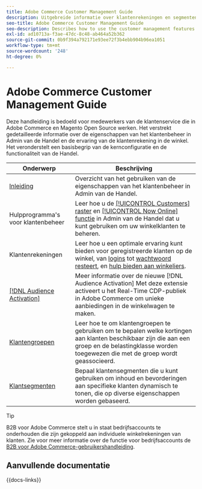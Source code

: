 ```yaml
---
title: Adobe Commerce Customer Management Guide
description: Uitgebreide informatie over klantenrekeningen en segmenten voor Adobe Commerce en de beheerders van de Magento Open Source, met inbegrip van configuratie.
seo-title: Adobe Commerce Customer Management Guide
seo-description: Describes how to use the customer management features in Adobe Commerce or Magento Open Source.
exl-id: ad10713a-f3ae-47dc-8c48-ab464a52b362
source-git-commit: 0b9f394a792171e93ee72f3b4ebb904b96ea1051
workflow-type: tm+mt
source-wordcount: '248'
ht-degree: 0%

---
```



# Adobe Commerce Customer Management Guide

Deze handleiding is bedoeld voor medewerkers van de klantenservice die in Adobe Commerce en Magento Open Source werken. Het verstrekt gedetailleerde informatie over de eigenschappen van het klantenbeheer in Admin van de Handel en de ervaring van de klantenrekening in de winkel. Het veronderstelt een basisbegrip van de kernconfiguratie en de functionaliteit van de Handel.

| Onderwerp | Beschrijving |
| ------- | ----------- |
| [Inleiding](customers-introduction.md) | Overzicht van het gebruiken van de eigenschappen van het klantenbeheer in Admin van de Handel. |
| Hulpprogramma&#39;s voor klantenbeheer | Leer hoe u de [[!UICONTROL Customers] raster](customers-all.md) en [[!UICONTROL Now Online] functie](now-online.md) in Admin van de Handel dat u kunt gebruiken om uw winkelklanten te beheren. |
| Klantenrekeningen | Leer hoe u een optimale ervaring kunt bieden voor geregistreerde klanten op de winkel, van [logins](login-landing-page.md) tot [wachtwoord resteert](password-reset.md), en [hulp bieden aan winkeliers](login-as-customer.md). |
| [[!DNL Audience Activation]](audience-activation.md) | Meer informatie over de nieuwe [!DNL Audience Activation] Met deze extensie activeert u het Real-Time CDP-publiek in Adobe Commerce om unieke aanbiedingen in de winkelwagen te maken. |
| [Klantengroepen](customer-groups.md) | Leer hoe te om klantengroepen te gebruiken om te bepalen welke kortingen aan klanten beschikbaar zijn die aan een groep en de belastingklasse worden toegewezen die met de groep wordt geassocieerd. |
| [Klantsegmenten](customer-segments.md) | Bepaal klantensegmenten die u kunt gebruiken om inhoud en bevorderingen aan specifieke klanten dynamisch te tonen, die op diverse eigenschappen worden gebaseerd. |

>[!TIP]
>
>B2B voor Adobe Commerce stelt u in staat bedrijfsaccounts te onderhouden die zijn gekoppeld aan individuele winkelrekeningen van klanten. Zie voor meer informatie over de functie voor bedrijfsaccounts de [B2B voor Adobe Commerce-gebruikershandleiding](../b2b/account-companies.md).

## Aanvullende documentatie

{{docs-links}}

